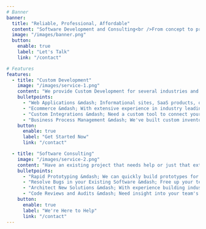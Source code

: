 ```yaml
---
# Banner
banner:
  title: "Reliable, Professional, Affordable"
  content: "Software Development and Consulting<br />From concept to prototype to production, we provide the expertise to bring your ides to life."
  image: "/images/banner.png"
  button:
    enable: true
    label: "Let's Talk"
    link: "/contact"

# Features
features:
  - title: "Custom Development"
    image: "/images/service-1.png"
    content: "We provide Custom Development for several industries and platforms"
    bulletpoints:
      - "Web Applications &mdash; Informational sites, SaaS products, or single tenant web applications"
      - "Ecommerce &mdash; With extensive experience in industry leading Ecommerce companies, we can help build out your next store on Shopify, Magento 2, WooCommerce and others"
      - "Custom Integrations &mdash; Need a custom tool to connect your systems together? We can help build a tool to connect your Ecommerce store to a fulfillment platform, or your accounting system,  your internal Slack organization, or wherever you need to move data from one application to another"
      - "Business Process Management &mdash; We've built custom inventory management, workflow management, job quoting, and other process management applications for our clients; let us work with you to streamline your business processes to level up your entire team's productivity"
    button:
      enable: true
      label: "Get Started Now"
      link: "/contact"

  - title: "Software Consulting"
    image: "/images/service-2.png"
    content: "Have an existing project that needs help or just that extra push to get over the finish line?"
    bulletpoints:
      - "Rapid Prototyping &mdash; We can quickly build prototypes for your team to jump start their work"
      - "Resolve Bugs in your Existing Software &mdash; Free up your team's time to work on features, and we'll handle those hard to resolve bugs"
      - "Architect New Solutions &mdash; With experience building industry leading applications, we can help plan out and architect solutions for your next project"
      - "Code Reviews and Audits &mdash; Need insight into your team's quality and output? We can review and audit your code and provide executive summaries and suggestions to meet your business's goals"
    button:
      enable: true
      label: "We're Here to Help"
      link: "/contact"
---
```

